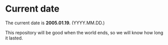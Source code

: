 # Current date

The current date is **2005.01.19.** (YYYY.MM.DD.)

This repository will be good when the world ends, so we will know how long it lasted.